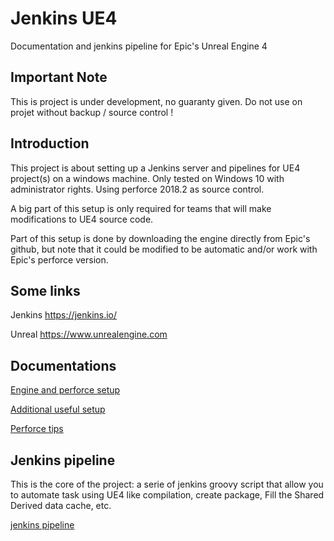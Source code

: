 # Jenkins UE4
Documentation and jenkins pipeline for Epic's Unreal Engine 4

## Important Note
This is project is under development, no guaranty given.
Do not use on projet without backup / source control !

## Introduction

This project is about setting up a Jenkins server and pipelines for UE4 project(s) on a windows machine.
Only tested on Windows 10 with administrator rights.
Using perforce 2018.2 as source control.

A big part of this setup is only required for teams that will make modifications to UE4 source code.

Part of this setup is done by downloading the engine directly from Epic's github, but note that it could be modified to be automatic and/or work with Epic's perforce version.

## Some links

Jenkins
https://jenkins.io/

Unreal
https://www.unrealengine.com

## Documentations

[Engine and perforce setup](Documentation/SETUP.md)

[Additional useful setup](Documentation/ADD_SETUP.md)

[Perforce tips](Documentation/P4_TIPS.md)

## Jenkins pipeline

This is the core of the project: a serie of jenkins groovy script that allow you to automate task using UE4 like compilation, create package, Fill the Shared Derived data cache, etc.

[jenkins pipeline](Pipelines/.)

